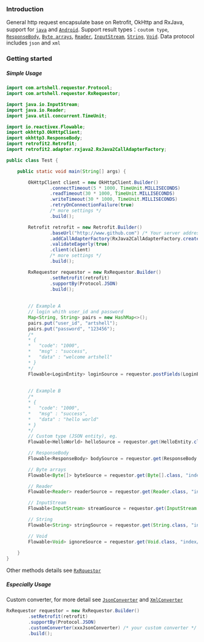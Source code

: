 ### Introduction
General http request encapsulate base on Retrofit, OkHttp and RxJava, support for [`java`](https://docs.oracle.com/javase/tutorial/index.html) and [`Android`](https://developer.android.com/index.html). Support result types：`coutom type`, [`ResponseBody`](http://square.github.io/okhttp/3.x/okhttp/okhttp3/RequestBody.html), [`Byte arrays`](https://docs.oracle.com/javase/8/docs/api/java/lang/Byte.html), [`Reader`](https://docs.oracle.com/javase/8/docs/api/java/io/Reader.html), [`InputStream`](https://docs.oracle.com/javase/8/docs/api/java/io/InputStream.html), [`String`](https://docs.oracle.com/javase/8/docs/api/java/lang/String.html), [`Void`](https://docs.oracle.com/javase/8/docs/api/java/lang/Void.html). Data protocol includes `json` and `xml`

### Getting started
##### Simple Usage
```java
import com.artshell.requestor.Protocol;
import com.artshell.requestor.RxRequestor;

import java.io.InputStream;
import java.io.Reader;
import java.util.concurrent.TimeUnit;

import io.reactivex.Flowable;
import okhttp3.OkHttpClient;
import okhttp3.ResponseBody;
import retrofit2.Retrofit;
import retrofit2.adapter.rxjava2.RxJava2CallAdapterFactory;

public class Test {

    public static void main(String[] args) {

        OkHttpClient client = new OkHttpClient.Builder()
                .connectTimeout(5 * 1000, TimeUnit.MILLISECONDS)
                .readTimeout(30 * 1000, TimeUnit.MILLISECONDS)
                .writeTimeout(30 * 1000, TimeUnit.MILLISECONDS)
                .retryOnConnectionFailure(true)
                /* more settings */
                .build();

        Retrofit retrofit = new Retrofit.Builder()
                .baseUrl("http://www.github.com") /* Your server address */
                .addCallAdapterFactory(RxJava2CallAdapterFactory.create())
                .validateEagerly(true)
                .client(client)
                /* more settings */
                .build();

        RxRequestor requestor = new RxRequestor.Builder()
                .setRetrofit(retrofit)
                .supportBy(Protocol.JSON)
                .build();
                
        
        // Example A
        // login whith user_id and password
        Map<String, String> pairs = new HashMap<>();
        pairs.put("user_id", "artshell");
        pairs.put("password", "123456");
        /*
        * {
        *   "code": "1000",
        *   "msg" : "success",
        *   "data" : "welcome artshell"
        * }
        */
        Flowable<LoginEntity> loginSource = requestor.postFields(LoginEntity.class, "user/login", pairs);
        
        
        // Example B
        /*
        * {
        *   "code": "1000",
        *   "msg" : "success",
        *   "data" : "hello world"
        * }
        */
        // Custom type (JSON entity), eg.
        Flowable<HelloWorld> helloSource = requestor.get(HelloEntity.class, "index/welcome");

        // ResponseBody
        Flowable<ResponseBody> bodySource = requestor.get(ResponseBody.class, "index/welcome");

        // Byte arrays
        Flowable<Byte[]> byteSource = requestor.get(Byte[].class, "index/welcome");

        // Reader
        Flowable<Reader> readerSource = requestor.get(Reader.class, "index/welcome");

        // InputStream
        Flowable<InputStream> streamSource = requestor.get(InputStream.class, "index/welcome");

        // String
        Flowable<String> stringSource = requestor.get(String.class, "index/welcome");

        // Void
        Flowable<Void> ignoreSource = requestor.get(Void.class, "index/welcome");
        
    }
}
```
Other methods details see [`RxRquestor`](https://github.com/artshell/RxRequestor/blob/master/Requestor/src/main/java/com/artshell/requestor/RxRequestor.java)

##### Especially Usage
Custom converter, for more detail see [`JsonConverter`](https://github.com/artshell/RxRequestor/blob/master/Requestor/src/main/java/com/artshell/requestor/JsonConverter.java) and [`XmlConverter`](https://github.com/artshell/RxRequestor/blob/master/Requestor/src/main/java/com/artshell/requestor/XmlConverter.java)
```java
RxRequestor requestor = new RxRequestor.Builder()
        .setRetrofit(retrofit)
        .supportBy(Protocol.JSON)
        .customConverter(xxxJsonConverter) /* your custom converter */
        .build();
```